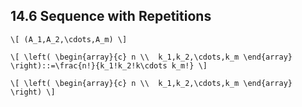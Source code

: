 ## 14.6 Sequence with Repetitions

`\[
(A_1,A_2,\cdots,A_m)
\]`

`\[
\left(
\begin{array}{c}
      n \\ 
      k_1,k_2,\cdots,k_m
\end{array}
\right)::=\frac{n!}{k_1!k_2!k\cdots k_m!}
\]`

`\[
\left(
\begin{array}{c}
      n \\ 
      k_1,k_2,\cdots,k_m
\end{array}
\right)
\]`
